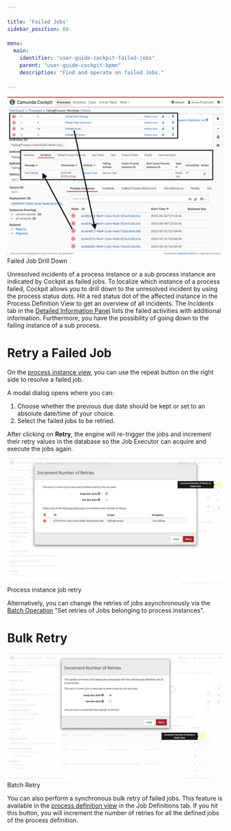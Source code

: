 ```yaml
---

title: 'Failed Jobs'
sidebar_position: 60

menu:
  main:
    identifier: "user-guide-cockpit-failed-jobs"
    parent: "user-guide-cockpit-bpmn"
    description: "Find and operate on failed Jobs."

---
```



![Example img](./../img/cockpit-failed-job-drill-down.png)Failed Job Drill Down

Unresolved incidents of a process instance or a sub process instance are indicated by Cockpit as failed jobs. To localize which instance of a process failed, Cockpit allows you to drill down to the unresolved incident by using the process status dots. Hit a red status dot of the affected instance in the Process Definition View to get an overview of all incidents. The *Incidents* tab in the [Detailed Information Panel](../webapps/cockpit/bpmn/process-instance-view.md#detailed-information-panel) lists the failed activities with additional information. Furthermore, you have the possibility of going down to the failing instance of a sub process.


# Retry a Failed Job

On the [process instance view](../webapps/cockpit/bpmn/process-instance-view.md), you can use the repeat button on the right side to resolve a failed job.

A modal dialog opens where you can: 

1. Choose whether the previous due date should be kept or set to an absolute date/time of your choice.
2. Select the failed jobs to be retried.

After clicking on **Retry**, the engine will re-trigger the jobs and increment their retry values in the database so the Job Executor can acquire and execute the jobs again.

![Example img](./../img/cockpit-instance-job-retry.png)Process instance job retry

Alternatively, you can change the retries of jobs asynchronously via the [Batch Operation](../webapps/cockpit/batch/batch-operation.md) "Set retries of Jobs belonging to process instances".

# Bulk Retry

![Example img](./../img/cockpit-bulk-retry.png)Batch Retry

You can also perform a synchronous bulk retry of failed jobs. This feature is available in the [process definition view](../webapps/cockpit/bpmn/process-definition-view.md) in the Job Definitions tab. If you hit this button, you will increment the number of retries for all the defined jobs of the process definition.
